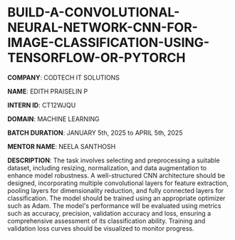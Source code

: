 # BUILD-A-CONVOLUTIONAL-NEURAL-NETWORK-CNN-FOR-IMAGE-CLASSIFICATION-USING-TENSORFLOW-OR-PYTORCH

**COMPANY**: CODTECH IT SOLUTIONS

**NAME**: EDITH PRAISELIN P

**INTERN ID**: CT12WJQU

**DOMAIN**: MACHINE LEARNING

**BATCH DURATION**: JANUARY 5th, 2025 to APRIL 5th, 2025

**MENTOR NAME**: NEELA SANTHOSH

**DESCRIPTION**: The task involves selecting and preprocessing a suitable dataset, including resizing, normalization, and data augmentation to enhance model robustness. A well-structured CNN architecture should be designed, incorporating multiple convolutional layers for feature extraction, pooling layers for dimensionality reduction, and fully connected layers for classification. The model should be trained using an appropriate optimizer such as Adam. The model's performance will be evaluated using metrics such as accuracy, precision, validation accuracy and loss, ensuring a comprehensive assessment of its classification ability. Training and validation loss curves should be visualized to monitor progress.
